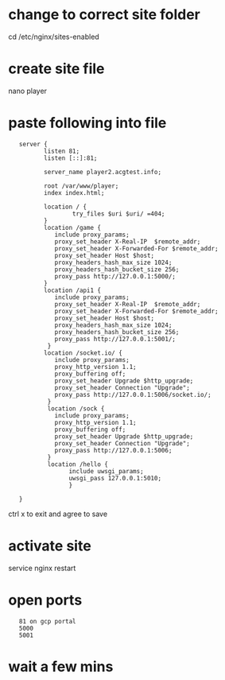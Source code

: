 # change to correct site folder

cd /etc/nginx/sites-enabled

# create site file

nano player

# paste following into file

       server {
              listen 81;
              listen [::]:81;

              server_name player2.acgtest.info;

              root /var/www/player;
              index index.html;

              location / {
                      try_files $uri $uri/ =404;
              }
              location /game {
                 include proxy_params;
                 proxy_set_header X-Real-IP  $remote_addr;
                 proxy_set_header X-Forwarded-For $remote_addr;
                 proxy_set_header Host $host;
                 proxy_headers_hash_max_size 1024;
                 proxy_headers_hash_bucket_size 256;
                 proxy_pass http://127.0.0.1:5000/;
              }
              location /api1 {
                 include proxy_params;
                 proxy_set_header X-Real-IP  $remote_addr;
                 proxy_set_header X-Forwarded-For $remote_addr;
                 proxy_set_header Host $host;
                 proxy_headers_hash_max_size 1024;
                 proxy_headers_hash_bucket_size 256;
                 proxy_pass http://127.0.0.1:5001/;
               }
              location /socket.io/ {
                 include proxy_params;
                 proxy_http_version 1.1;
                 proxy_buffering off;
                 proxy_set_header Upgrade $http_upgrade;
                 proxy_set_header Connection "Upgrade";
                 proxy_pass http://127.0.0.1:5006/socket.io/;
               }
               location /sock {
                 include proxy_params;
                 proxy_http_version 1.1;
                 proxy_buffering off;
                 proxy_set_header Upgrade $http_upgrade;
                 proxy_set_header Connection "Upgrade";
                 proxy_pass http://127.0.0.1:5006;
               }
               location /hello {
                     include uwsgi_params;
                     uwsgi_pass 127.0.0.1:5010;
                     }

       }

ctrl x to exit and agree to save

# activate site

service nginx restart

# open ports

       81 on gcp portal
       5000
       5001

# wait a few mins
